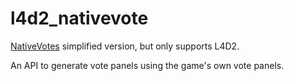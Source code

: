 # l4d2_nativevote

[NativeVotes](https://forums.alliedmods.net/showthread.php?t=208008) simplified version, but only supports L4D2.

An API to generate vote panels using the game's own vote panels.
